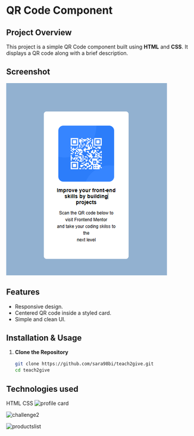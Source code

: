 # QR Code Component

## Project Overview

This project is a simple QR Code component built using **HTML** and **CSS**. It displays a QR code along with a brief description.

## Screenshot

![QR Code Component](qr-component.png)

## Features

- Responsive design.
- Centered QR code inside a styled card.
- Simple and clean UI.

## Installation & Usage

1. **Clone the Repository**  
   ```sh
   git clone https://github.com/sara98bi/teach2give.git
   cd teach2give
## Technologies used 
HTML
CSS
![profile card](profilecard.png)

![challenge2](challenge2.png)

![productslist](products.png)
